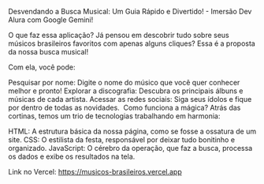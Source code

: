 Desvendando a Busca Musical: Um Guia Rápido e Divertido! - Imersão Dev Alura com Google Gemini!

O que faz essa aplicação?
Já pensou em descobrir tudo sobre seus músicos brasileiros favoritos com apenas alguns cliques? Essa é a proposta da nossa busca musical!

Com ela, você pode:

Pesquisar por nome: Digite o nome do músico que você quer conhecer melhor e pronto!
Explorar a discografia: Descubra os principais álbuns e músicas de cada artista.
Acessar as redes sociais: Siga seus ídolos e fique por dentro de todas as novidades.
️ Como funciona a mágica?
Atrás das cortinas, temos um trio de tecnologias trabalhando em harmonia:

HTML: A estrutura básica da nossa página, como se fosse a ossatura de um site.
CSS: O estilista da festa, responsável por deixar tudo bonitinho e organizado.
JavaScript: O cérebro da operação, que faz a busca, processa os dados e exibe os resultados na tela.

Link no Vercel: https://musicos-brasileiros.vercel.app
